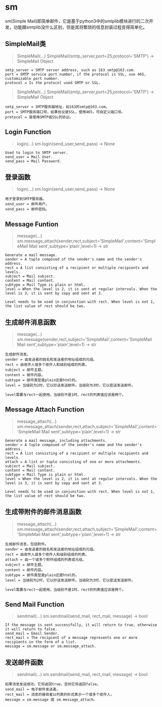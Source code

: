 # sm
sm(Simple Mail)即简单邮件，它是基于python3中的smtplib模块进行的二次开发，功能跟smtplib没什么区别，但是其将繁琐的信息封装过程变得简单化。

## SimpleMail类 ##
> SimpleMail(...)
    SimpleMail(smtp_server,port=25,protocol='SMTP') -> SimpleMail Object

    smtp_server = SMTP server address, such as 163 smtp@163.com.
    port = SMTP service port number, if the protocol is SSL, use 465, customizable port number.
    protocol = Is the protocol used SMTP or SSL.

> SimpleMail(...)
    SimpleMail(smtp_server,port=25,protocol='SMTP') -> SimpleMail Object

    smtp_server = SMTP服务器地址，如163的smtp@163.com。
    port = SMTP服务端口号，如果协议是SSL，使用465，可自定义端口号。
    protocol = 是使用SMTP或SSL的协议。

## Login Function ##
> login(...)
    sm.login(send_user,send_pass) -> None

    Used to login to SMTP server.
    send_user = Mail User.
    send_pass = Mail Password.

## 登录函数 ##
> login(...)
    sm.login(send_user,send_pass) -> None

    用于登录到SMTP服务器。
    send_user = 邮件用户。
    send_pass = 邮件密码。

## Message Funtion ##
> message(...)
    sm.message_attach(sender,rect,subject='SimpleMail',content='SimpleMail Mail sent',subtype='plain',level=1) -> str

    Generate a mail message.
    sender = A tuple composed of the sender's name and the sender's address.
    rect = A list consisting of a recipient or multiple recipients and levels.
    subject = Mail subject.
    content = Mail content.
    subtype = Mail Type is plain or html.
    level = When the level is 2, it is sent at regular intervals. When the level is 3, it is sent by copy and sent at 3.

    Level needs to be used in conjunction with rect. When level is not 1, the list value of rect should be two.

## 生成邮件消息函数 ##
> message(...)
    sm.message(sender,rect,subject='SimpleMail',content='SimpleMail Mail sent',subtype='plain',level=1) -> str

    生成邮件消息。
    sender = 由发送者的姓名和发送者的地址组成的元组。
    rect = 由收件人或多个收件人和级别组成的列表。
    subject = 邮件主题。
    content = 邮件内容。
    subtype = 邮件类型是plain还是html的。
    level = 当级别为2时，它以抄送发送邮件。当级别为3时，它以密送发送邮件。

    level需要与rect一起使用。当级别不是1时，rect的列表值应该是两个。

## Message Attach Function ##
> message_attach(...)
    sm.message_attach(sender,rect,attach,subject='SimpleMail',content='SimpleMail Mail sent',subtype='plain',level=1) -> str

    Generate a mail message, including attachments.
    sender = A tuple composed of the sender's name and the sender's address.
    rect = A list consisting of a recipient or multiple recipients and levels.
    attach = A list or tuple consisting of one or more attachments.
    subject = Mail subject.
    content = Mail content.
    subtype = Mail Type is plain or html.
    level = When the level is 2, it is sent at regular intervals. When the level is 3, it is sent by copy and sent at 3.

    Level needs to be used in conjunction with rect. When level is not 1, the list value of rect should be two.

## 生成带附件的邮件消息函数 ##
> message_attach(...)
    sm.message_attach(sender,rect,attach,subject='SimpleMail',content='SimpleMail Mail sent',subtype='plain',level=1) -> str

    生成邮件消息，包括附件。
    sender = 由发送者的姓名和发送者的地址组成的元组。
    rect = 由收件人或多个收件人和级别组成的列表。
    attach = 由一个或多个附件组成的列表或元组。
    subject = 邮件主题。
    content = 邮件内容。
    subtype = 邮件类型是plain还是html的。
    level = 当级别为2时，它以抄送发送邮件。当级别为3时，它以密送发送邮件。

    level需要与rect一起使用。当级别不是1时，rect的列表值应该是两个。

## Send Mail Function ##
> sendmail(...)
    sm.sendmail(send_mail, rect_mail, message) -> bool

    If the message is sent successfully, it will return to true, otherwise it will return to false.
    send_mail = Email Sender.
    rect_mail = The recipient of a message represents one or more recipients in the form of a list.
    message = sm.message or sm.message_attach.

## 发送邮件函数 ##
> sendmail(...)
    sm.sendmail(send_mail, rect_mail, message) -> bool

    如果消息发送成功，它将返回true，否则它将返回false。
    send_mail = 电子邮件发送者。
    rect_mail = 消息的接收者以列表的形式表示一个或多个收件人。
    message = sm.message 或 sm.message_attach。
